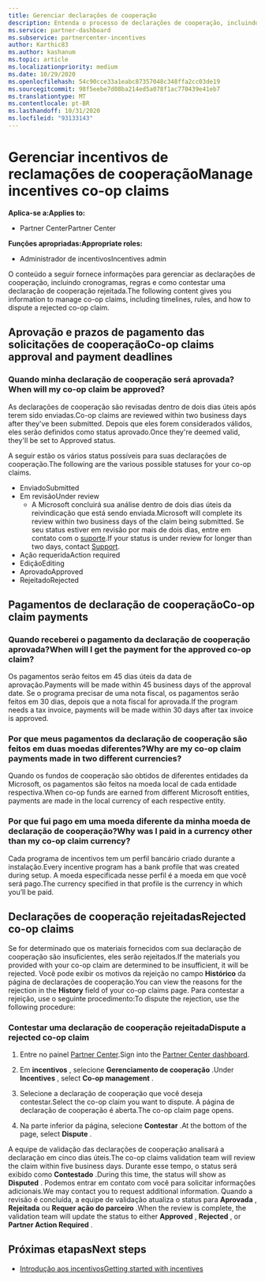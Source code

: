 ```yaml
---
title: Gerenciar declarações de cooperação
description: Entenda o processo de declarações de cooperação, incluindo prazos, problemas de moeda e como contestar uma declaração de cooperação rejeitada.
ms.service: partner-dashboard
ms.subservice: partnercenter-incentives
author: Karthic83
ms.author: kashanum
ms.topic: article
ms.localizationpriority: medium
ms.date: 10/29/2020
ms.openlocfilehash: 54c90cce33a1eabc87357048c348ffa2cc03de19
ms.sourcegitcommit: 98f5eebe7d08ba214ed5a078f1ac770439e41eb7
ms.translationtype: MT
ms.contentlocale: pt-BR
ms.lasthandoff: 10/31/2020
ms.locfileid: "93133143"
---
```

# <a name="manage-incentives-co-op-claims"></a><span data-ttu-id="a2f49-103">Gerenciar incentivos de reclamações de cooperação</span><span class="sxs-lookup"><span data-stu-id="a2f49-103">Manage incentives co-op claims</span></span>

<span data-ttu-id="a2f49-104">**Aplica-se a:**</span><span class="sxs-lookup"><span data-stu-id="a2f49-104">**Applies to:**</span></span>

- <span data-ttu-id="a2f49-105">Partner Center</span><span class="sxs-lookup"><span data-stu-id="a2f49-105">Partner Center</span></span>

<span data-ttu-id="a2f49-106">**Funções apropriadas:**</span><span class="sxs-lookup"><span data-stu-id="a2f49-106">**Appropriate roles:**</span></span>

- <span data-ttu-id="a2f49-107">Administrador de incentivos</span><span class="sxs-lookup"><span data-stu-id="a2f49-107">Incentives admin</span></span>

<span data-ttu-id="a2f49-108">O conteúdo a seguir fornece informações para gerenciar as declarações de cooperação, incluindo cronogramas, regras e como contestar uma declaração de cooperação rejeitada.</span><span class="sxs-lookup"><span data-stu-id="a2f49-108">The following content gives you information to manage co-op claims, including timelines, rules, and how to dispute a rejected co-op claim.</span></span>

## <a name="co-op-claims-approval-and-payment-deadlines"></a><span data-ttu-id="a2f49-109">Aprovação e prazos de pagamento das solicitações de cooperação</span><span class="sxs-lookup"><span data-stu-id="a2f49-109">Co-op claims approval and payment deadlines</span></span>

### <a name="when-will-my-co-op-claim-be-approved"></a><span data-ttu-id="a2f49-110">Quando minha declaração de cooperação será aprovada?</span><span class="sxs-lookup"><span data-stu-id="a2f49-110">When will my co-op claim be approved?</span></span>

<span data-ttu-id="a2f49-111">As declarações de cooperação são revisadas dentro de dois dias úteis após terem sido enviadas.</span><span class="sxs-lookup"><span data-stu-id="a2f49-111">Co-op claims are reviewed within two business days after they've been submitted.</span></span> <span data-ttu-id="a2f49-112">Depois que eles forem considerados válidos, eles serão definidos como status aprovado.</span><span class="sxs-lookup"><span data-stu-id="a2f49-112">Once they're deemed valid, they'll be set to Approved status.</span></span>  

<span data-ttu-id="a2f49-113">A seguir estão os vários status possíveis para suas declarações de cooperação.</span><span class="sxs-lookup"><span data-stu-id="a2f49-113">The following are the various possible statuses for your co-op claims.</span></span>

- <span data-ttu-id="a2f49-114">Enviado</span><span class="sxs-lookup"><span data-stu-id="a2f49-114">Submitted</span></span>
- <span data-ttu-id="a2f49-115">Em revisão</span><span class="sxs-lookup"><span data-stu-id="a2f49-115">Under review</span></span>
  - <span data-ttu-id="a2f49-116">A Microsoft concluirá sua análise dentro de dois dias úteis da reivindicação que está sendo enviada.</span><span class="sxs-lookup"><span data-stu-id="a2f49-116">Microsoft will complete its review within two business days of the claim being submitted.</span></span> <span data-ttu-id="a2f49-117">Se seu status estiver em revisão por mais de dois dias, entre em contato com o [suporte](https://partner.microsoft.com/dashboard/support/incentives/servicerequests?category=incentives).</span><span class="sxs-lookup"><span data-stu-id="a2f49-117">If your status is under review for longer than two days, contact [Support](https://partner.microsoft.com/dashboard/support/incentives/servicerequests?category=incentives).</span></span>
- <span data-ttu-id="a2f49-118">Ação requerida</span><span class="sxs-lookup"><span data-stu-id="a2f49-118">Action required</span></span>
- <span data-ttu-id="a2f49-119">Edição</span><span class="sxs-lookup"><span data-stu-id="a2f49-119">Editing</span></span>
- <span data-ttu-id="a2f49-120">Aprovado</span><span class="sxs-lookup"><span data-stu-id="a2f49-120">Approved</span></span>
- <span data-ttu-id="a2f49-121">Rejeitado</span><span class="sxs-lookup"><span data-stu-id="a2f49-121">Rejected</span></span>

## <a name="co-op-claim-payments"></a><span data-ttu-id="a2f49-122">Pagamentos de declaração de cooperação</span><span class="sxs-lookup"><span data-stu-id="a2f49-122">Co-op claim payments</span></span>

### <a name="when-will-i-get-the-payment-for-the-approved-co-op-claim"></a><span data-ttu-id="a2f49-123">Quando receberei o pagamento da declaração de cooperação aprovada?</span><span class="sxs-lookup"><span data-stu-id="a2f49-123">When will I get the payment for the approved co-op claim?</span></span>

<span data-ttu-id="a2f49-124">Os pagamentos serão feitos em 45 dias úteis da data de aprovação.</span><span class="sxs-lookup"><span data-stu-id="a2f49-124">Payments will be made within 45 business days of the approval date.</span></span> <span data-ttu-id="a2f49-125">Se o programa precisar de uma nota fiscal, os pagamentos serão feitos em 30 dias, depois que a nota fiscal for aprovada.</span><span class="sxs-lookup"><span data-stu-id="a2f49-125">If the program needs a tax invoice, payments will be made within 30 days after tax invoice is approved.</span></span>

### <a name="why-are-my-co-op-claim-payments-made-in-two-different-currencies"></a><span data-ttu-id="a2f49-126">Por que meus pagamentos da declaração de cooperação são feitos em duas moedas diferentes?</span><span class="sxs-lookup"><span data-stu-id="a2f49-126">Why are my co-op claim payments made in two different currencies?</span></span>

<span data-ttu-id="a2f49-127">Quando os fundos de cooperação são obtidos de diferentes entidades da Microsoft, os pagamentos são feitos na moeda local de cada entidade respectiva.</span><span class="sxs-lookup"><span data-stu-id="a2f49-127">When co-op funds are earned from different Microsoft entities, payments are made in the local currency of each respective entity.</span></span>  

### <a name="why-was-i-paid-in-a-currency-other-than-my-co-op-claim-currency"></a><span data-ttu-id="a2f49-128">Por que fui pago em uma moeda diferente da minha moeda de declaração de cooperação?</span><span class="sxs-lookup"><span data-stu-id="a2f49-128">Why was I paid in a currency other than my co-op claim currency?</span></span>

<span data-ttu-id="a2f49-129">Cada programa de incentivos tem um perfil bancário criado durante a instalação.</span><span class="sxs-lookup"><span data-stu-id="a2f49-129">Every incentive program has a bank profile that was created during setup.</span></span> <span data-ttu-id="a2f49-130">A moeda especificada nesse perfil é a moeda em que você será pago.</span><span class="sxs-lookup"><span data-stu-id="a2f49-130">The currency specified in that profile is the currency in which you’ll be paid.</span></span>

## <a name="rejected-co-op-claims"></a><span data-ttu-id="a2f49-131">Declarações de cooperação rejeitadas</span><span class="sxs-lookup"><span data-stu-id="a2f49-131">Rejected co-op claims</span></span>

<span data-ttu-id="a2f49-132">Se for determinado que os materiais fornecidos com sua declaração de cooperação são insuficientes, eles serão rejeitados.</span><span class="sxs-lookup"><span data-stu-id="a2f49-132">If the materials you provided with your co-op claim are determined to be insufficient, it will be rejected.</span></span> <span data-ttu-id="a2f49-133">Você pode exibir os motivos da rejeição no campo **Histórico** da página de declarações de cooperação.</span><span class="sxs-lookup"><span data-stu-id="a2f49-133">You can view the reasons for the rejection in the **History** field of your co-op claims page.</span></span> <span data-ttu-id="a2f49-134">Para contestar a rejeição, use o seguinte procedimento:</span><span class="sxs-lookup"><span data-stu-id="a2f49-134">To dispute the rejection, use the following procedure:</span></span>

### <a name="dispute-a-rejected-co-op-claim"></a><span data-ttu-id="a2f49-135">Contestar uma declaração de cooperação rejeitada</span><span class="sxs-lookup"><span data-stu-id="a2f49-135">Dispute a rejected co-op claim</span></span>

1. <span data-ttu-id="a2f49-136">Entre no painel [Partner Center](https://partner.microsoft.com/dashboard/).</span><span class="sxs-lookup"><span data-stu-id="a2f49-136">Sign into the [Partner Center dashboard](https://partner.microsoft.com/dashboard/).</span></span>

2. <span data-ttu-id="a2f49-137">Em **incentivos** , selecione **Gerenciamento de cooperação** .</span><span class="sxs-lookup"><span data-stu-id="a2f49-137">Under **Incentives** , select **Co-op management** .</span></span>

3. <span data-ttu-id="a2f49-138">Selecione a declaração de cooperação que você deseja contestar.</span><span class="sxs-lookup"><span data-stu-id="a2f49-138">Select the co-op claim you want to dispute.</span></span> <span data-ttu-id="a2f49-139">A página de declaração de cooperação é aberta.</span><span class="sxs-lookup"><span data-stu-id="a2f49-139">The co-op claim page opens.</span></span>

4. <span data-ttu-id="a2f49-140">Na parte inferior da página, selecione **Contestar** .</span><span class="sxs-lookup"><span data-stu-id="a2f49-140">At the bottom of the page, select **Dispute** .</span></span>

<span data-ttu-id="a2f49-141">A equipe de validação das declarações de cooperação analisará a declaração em cinco dias úteis.</span><span class="sxs-lookup"><span data-stu-id="a2f49-141">The co-op claims validation team will review the claim within five business days.</span></span> <span data-ttu-id="a2f49-142">Durante esse tempo, o status será exibido como **Contestado** .</span><span class="sxs-lookup"><span data-stu-id="a2f49-142">During this time, the status will show as **Disputed** .</span></span> <span data-ttu-id="a2f49-143">Podemos entrar em contato com você para solicitar informações adicionais.</span><span class="sxs-lookup"><span data-stu-id="a2f49-143">We may contact you to request additional information.</span></span> <span data-ttu-id="a2f49-144">Quando a revisão é concluída, a equipe de validação atualiza o status para **Aprovada** , **Rejeitada** ou **Requer ação do parceiro** .</span><span class="sxs-lookup"><span data-stu-id="a2f49-144">When the review is complete, the validation team will update the status to either **Approved** , **Rejected** , or **Partner Action Required** .</span></span>

## <a name="next-steps"></a><span data-ttu-id="a2f49-145">Próximas etapas</span><span class="sxs-lookup"><span data-stu-id="a2f49-145">Next steps</span></span>

- [<span data-ttu-id="a2f49-146">Introdução aos incentivos</span><span class="sxs-lookup"><span data-stu-id="a2f49-146">Getting started with incentives</span></span>](incentives-get-started-intro.md)

